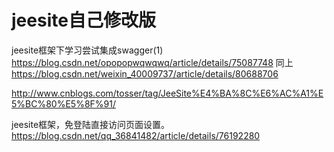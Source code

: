 # jeesite自己修改版
jeesite框架下学习尝试集成swagger(1)
https://blog.csdn.net/opopopwqwqwq/article/details/75087748
同上
https://blog.csdn.net/weixin_40009737/article/details/80688706


http://www.cnblogs.com/tosser/tag/JeeSite%E4%BA%8C%E6%AC%A1%E5%BC%80%E5%8F%91/


jeesite框架，免登陆直接访问页面设置。
https://blog.csdn.net/qq_36841482/article/details/76192280